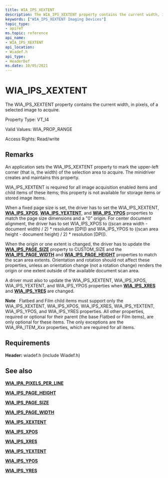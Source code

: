 ```yaml
---
title: WIA_IPS_XEXTENT
description: The WIA_IPS_XEXTENT property contains the current width, in pixels, of a selected image to acquire.
keywords: ["WIA_IPS_XEXTENT Imaging Devices"]
topic_type:
- apiref
ms.topic: reference
api_name:
- WIA_IPS_XEXTENT
api_location:
- Wiadef.h
api_type:
- HeaderDef
ms.date: 10/05/2021
---
```


# WIA_IPS_XEXTENT

The WIA_IPS_XEXTENT property contains the current width, in pixels, of a selected image to acquire.

Property Type: VT_I4

Valid Values: WIA_PROP_RANGE

Access Rights: Read/write

## Remarks

An application sets the WIA_IPS_XEXTENT property to mark the upper-left corner (that is, the width) of the selection area to acquire. The minidriver creates and maintains this property.

WIA_IPS_XEXTENT is required for all image acquisition enabled items and child items of these items; this property is not available for storage items or stored image items.

When a fixed page size is set, the driver has to set the WIA_IPS_XEXTENT, [**WIA_IPS_XPOS**](wia-ips-xpos.md), [**WIA_IPS_YEXTENT**](wia-ips-yextent.md), and [**WIA_IPS_YPOS**](wia-ips-ypos.md) properties to match the page size dimensions and a "0" origin. For center document alignment, the driver has to set WIA_IPS_XPOS to ((scan area width - document width) / 2) \* resolution \[DPI\]) and WIA_IPS_YPOS to ((scan area height - document height) / 2) \* resolution \[DPI\]).

When the origin or one extent is changed, the driver has to update the [**WIA_IPS_PAGE_SIZE**](wia-ips-page-size.md) property to CUSTOM_SIZE and the [**WIA_IPS_PAGE_WIDTH**](wia-ips-page-width.md) and [**WIA_IPS_PAGE_HEIGHT**](wia-ips-page-height.md) properties to match the scan area extents. Orientation and rotation should not affect these properties, unless an orientation change (not a rotation change) renders the origin or one extent outside of the available document scan area.

A driver must also to update the WIA_IPS_XEXTENT, WIA_IPS_XPOS, WIA_IPS_YEXTENT, and WIA_IPS_YPOS properties when [**WIA_IPS_XRES**](wia-ips-xres.md) and [**WIA_IPS_YRES**](wia-ips-yres.md) are changed.

**Note**   Flatbed and Film child items must support only the WIA_IPS_XEXTENT, WIA_IPS_XPOS, WIA_IPS_XRES, WIA_IPS_YEXTENT, WIA_IPS_YPOS, and WIA_IPS_YRES properties. All other properties, required or optional for their parent (the base Flatbed or Film items), are only optional for these items. The only exceptions are the WIA_IPA_ITEM_*Xxx* properties, which are required for all items.

## Requirements

**Header:** wiadef.h (include Wiadef.h)

## See also

[**WIA_IPA_PIXELS_PER_LINE**](wia-ipa-pixels-per-line.md)

[**WIA_IPS_PAGE_HEIGHT**](wia-ips-page-height.md)

[**WIA_IPS_PAGE_SIZE**](wia-ips-page-size.md)

[**WIA_IPS_PAGE_WIDTH**](wia-ips-page-width.md)

[**WIA_IPS_XEXTENT**](wia-ips-xextent.md)

[**WIA_IPS_XPOS**](wia-ips-xpos.md)

[**WIA_IPS_XRES**](wia-ips-xres.md)

[**WIA_IPS_YEXTENT**](wia-ips-yextent.md)

[**WIA_IPS_YPOS**](wia-ips-ypos.md)

[**WIA_IPS_YRES**](wia-ips-yres.md)
